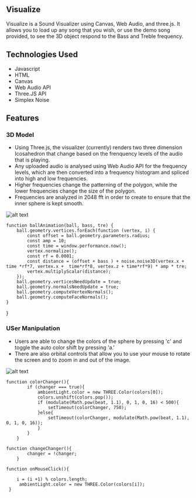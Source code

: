 ## Visualize

Visualize is a Sound Visualizer using Canvas, Web Audio, and three.js. It allows you to load up any song that you wish, or use the demo song provided, to see the 3D object respond to the Bass and Treble frequency. 

## Technologies Used
+ Javascript
+ HTML
+ Canvas
+ Web Audio API
+ Three.JS API
+ Simplex Noise 

## Features 

### 3D Model
+ Using Three.js, the visualizer (currently) renders two three dimension Icosahedron that change based on the frenquency levels of the audio that is playing. 
+ Any uploaded audio is analysed using Web Audio API for the frequency levels, which are then converted into a frequency histogram and spliced into high and low frequencies. 
+ Higher frequencies change the patterning of the polygon, while the lower frequencies change the size of the polygon. 
+ Frequencies are analyzed in 2048 fft in order to create to ensure that the inner sphere is kept smooth. 

 ![alt text](https://github.com/AAfghahi/Visualize/blob/master/dist/media/Peek%202020-10-19%2012-05.gif)

    function ballAnimation(ball, bass, tre) {
        ball.geometry.vertices.forEach(function (vertex, i) {
            const offset = ball.geometry.parameters.radius;
            const amp = 10;
            const time = window.performance.now();
            vertex.normalize();
            const rf = 0.0001;
            const distance = (offset + bass ) + noise.noise3D(vertex.x + time *rf*7, vertex.x +  time*rf*8, vertex.z + time*rf*9) * amp * tre;
            vertex.multiplyScalar(distance);
        });
        ball.geometry.verticesNeedUpdate = true;
        ball.geometry.normalsNeedUpdate = true;
        ball.geometry.computeVertexNormals();
        ball.geometry.computeFaceNormals();
    }
}

### USer Manipulation 

+ Users are able to change the colors of the sphere by pressing 'c' and toggle the auto color shift by pressing 'a.' 
+ There are also orbital controls that allow you to use your mouse to rotate the screen and to zoom in and out of the image.

 ![alt text](https://github.com/AAfghahi/Visualize/blob/master/dist/media/Peek%202020-10-19%2012-10.gif)
 
~~~
function colorChanger(){
        if (changer === true){
            ambientLight.color = new THREE.Color(colors[0]);
            colors.unshift(colors.pop());
            if (modulate(Math.pow(beat, 1.1), 0, 1, 0, 16) < 500){
                setTimeout(colorChanger, 750);	
            }else{
                setTimeout(colorChanger, modulate(Math.pow(beat, 1.1), 0, 1, 0, 16));
            }
        }
    }

function changeChanger(){
        changer = !changer;
    }

function onMouseClick(){
   
    i = (i +1) % colors.length;
     ambientLight.color = new THREE.Color(colors[i]);
 }
 ~~~
